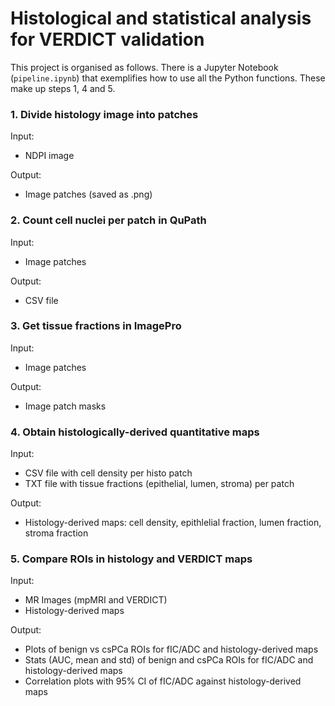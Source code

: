 # Histological and statistical analysis for VERDICT validation

This project is organised as follows. There is a Jupyter Notebook (```pipeline.ipynb```) that exemplifies how to use all the Python functions. These make up steps 1, 4 and 5. 

### 1. Divide histology image into patches

Input: 
- NDPI image

Output: 
- Image patches (saved as .png)

### 2. Count cell nuclei per patch in QuPath

Input: 
- Image patches

Output:
- CSV file 

### 3. Get tissue fractions in ImagePro

Input:
- Image patches

Output:
- Image patch masks

### 4. Obtain histologically-derived quantitative maps

Input:
- CSV file with cell density per histo patch
- TXT file with tissue fractions (epithelial, lumen, stroma) per patch

Output:
- Histology-derived maps: cell density, epithlelial fraction, lumen fraction, stroma fraction

### 5. Compare ROIs in histology and VERDICT maps

Input:
- MR Images (mpMRI and VERDICT)
- Histology-derived maps

Output:
- Plots of benign vs csPCa ROIs for fIC/ADC and histology-derived maps
- Stats (AUC, mean and std) of benign and csPCa ROIs for fIC/ADC and histology-derived maps
- Correlation plots with 95% CI of fIC/ADC against histology-derived maps

